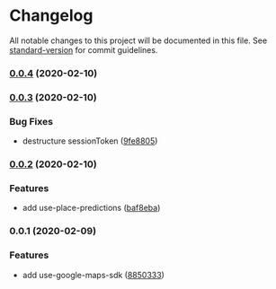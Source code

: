 # Changelog

All notable changes to this project will be documented in this file. See [standard-version](https://github.com/conventional-changelog/standard-version) for commit guidelines.

### [0.0.4](https://github.com/evanrs/use-google-maps-sdk/compare/v0.0.3...v0.0.4) (2020-02-10)

### [0.0.3](https://github.com/evanrs/use-google-maps-sdk/compare/v0.0.2...v0.0.3) (2020-02-10)


### Bug Fixes

* destructure sessionToken ([9fe8805](https://github.com/evanrs/use-google-maps-sdk/commit/9fe8805b8623a17937a6f1693a0a3c1f9946e011))

### [0.0.2](https://github.com/evanrs/use-google-maps-sdk/compare/v0.0.1...v0.0.2) (2020-02-10)


### Features

* add use-place-predictions ([baf8eba](https://github.com/evanrs/use-google-maps-sdk/commit/baf8ebaba3c6dee3c462534e2505c524c0f6a187))

### 0.0.1 (2020-02-09)


### Features

* add use-google-maps-sdk ([8850333](https://github.com/evanrs/use-google-maps-sdk/commit/8850333135a3a0f6c9eb2d7c13df587ec3d86c64))

